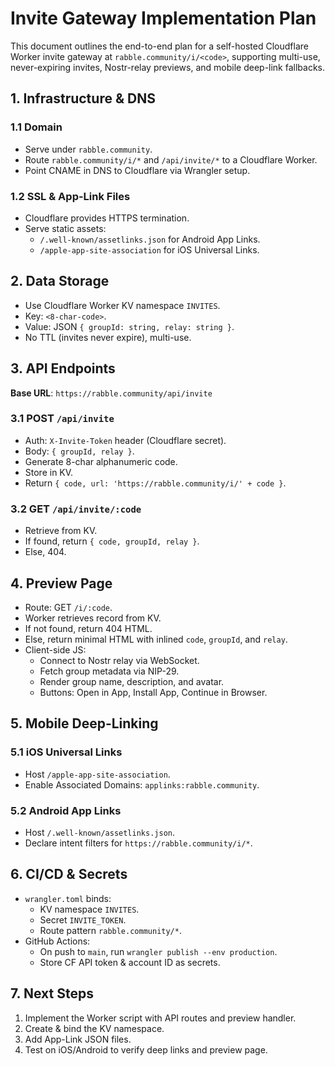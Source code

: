 # Invite Gateway Implementation Plan

This document outlines the end-to-end plan for a self-hosted Cloudflare Worker invite gateway at `rabble.community/i/<code>`, supporting multi-use, never-expiring invites, Nostr-relay previews, and mobile deep-link fallbacks.

## 1. Infrastructure & DNS

### 1.1 Domain
- Serve under `rabble.community`.
- Route `rabble.community/i/*` and `/api/invite/*` to a Cloudflare Worker.
- Point CNAME in DNS to Cloudflare via Wrangler setup.

### 1.2 SSL & App-Link Files
- Cloudflare provides HTTPS termination.
- Serve static assets:
  - `/.well-known/assetlinks.json` for Android App Links.
  - `/apple-app-site-association` for iOS Universal Links.

## 2. Data Storage

- Use Cloudflare Worker KV namespace `INVITES`.
- Key: `<8-char-code>`.
- Value: JSON `{ groupId: string, relay: string }`.
- No TTL (invites never expire), multi-use.

## 3. API Endpoints

**Base URL**: `https://rabble.community/api/invite`

### 3.1 POST `/api/invite`
- Auth: `X-Invite-Token` header (Cloudflare secret).
- Body: `{ groupId, relay }`.
- Generate 8-char alphanumeric code.
- Store in KV.
- Return `{ code, url: 'https://rabble.community/i/' + code }`.

### 3.2 GET `/api/invite/:code`
- Retrieve from KV.
- If found, return `{ code, groupId, relay }`.
- Else, 404.

## 4. Preview Page

- Route: GET `/i/:code`.
- Worker retrieves record from KV.
- If not found, return 404 HTML.
- Else, return minimal HTML with inlined `code`, `groupId`, and `relay`.
- Client-side JS:
  - Connect to Nostr relay via WebSocket.
  - Fetch group metadata via NIP-29.
  - Render group name, description, and avatar.
  - Buttons: Open in App, Install App, Continue in Browser.

## 5. Mobile Deep-Linking

### 5.1 iOS Universal Links
- Host `/apple-app-site-association`.
- Enable Associated Domains: `applinks:rabble.community`.

### 5.2 Android App Links
- Host `/.well-known/assetlinks.json`.
- Declare intent filters for `https://rabble.community/i/*`.

## 6. CI/CD & Secrets

- `wrangler.toml` binds:
  - KV namespace `INVITES`.
  - Secret `INVITE_TOKEN`.
  - Route pattern `rabble.community/*`.
- GitHub Actions:
  - On push to `main`, run `wrangler publish --env production`.
  - Store CF API token & account ID as secrets.

## 7. Next Steps

1. Implement the Worker script with API routes and preview handler.
2. Create & bind the KV namespace.
3. Add App-Link JSON files.
4. Test on iOS/Android to verify deep links and preview page. 